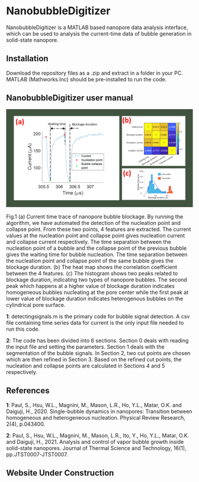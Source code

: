 # NanobubbleDigitizer

NanobubbleDigitizer is a MATLAB based nanopore data analysis interface, which can be used to analysis the current-time data of bubble generation in solid-state nanopore.	


## Installation 

Download the repository files as a .zip and extract in a folder in your PC. MATLAB (Mathworks.Inc) should be pre-installed to run the code.


## NanobubbleDigitizer user manual

![Slide2](Slide2.PNG)

Fig.1 (a) Current time trace of nanopore bubble blockage. By running the algorithm, we have automated the detection of the nucleation point and collapse point. From these two points, 4 features are extracted. The current values at the nucleation point and collapse point gives nucleation current and collapse current respectively. The time separation between the nucleation point of a bubble and the collapse point of the previous bubble gives the waiting time for bubble nucleation. The time separation between the nucleation point and collapse point of the same bubble gives the blockage duration. (b) The heat map shows the correlation coefficient between the 4 features. (c) The histogram shows two peaks related to blockage duration, indicating two types of nanopore bubbles. The second peak which happens at a higher value of blockage duration indicates homogeneous bubbles nucleating at the pore center while the first peak at lower value of blockage duration indicates heterogenous bubbles on the cylindrical pore surface.

**1**: detectingsignals.m is the primary code for bubble signal detection. A csv file containing time series data for current is the only input file needed to run this code.

**2**: The code has been divided into 6 sections. Section 0 deals with reading the input file and setting the parameters. Section 1 deals with the segmentation of the bubble signals. In Section 2, two cut points are chosen which are then refined in Section 3. Based on the refined cut points, the nucleation and collapse points are calculated in Sections 4 and 5 respectively. 

## References

**1**: Paul, S., Hsu, W.L., Magnini, M., Mason, L.R., Ho, Y.L., Matar, O.K. and Daiguji, H., 2020. Single-bubble dynamics in nanopores: Transition between homogeneous and heterogeneous nucleation. Physical Review Research, 2(4), p.043400.

**2**: Paul, S., Hsu, W.L., Magnini, M., Mason, L.R., Ito, Y., Ho, Y.L., Matar, O.K. and Daiguji, H., 2021. Analysis and control of vapor bubble growth inside solid-state nanopores. Journal of Thermal Science and Technology, 16(1), pp.JTST0007-JTST0007.

## Website Under Construction

